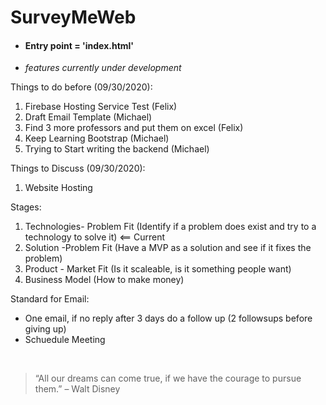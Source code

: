 # SurveyMeWeb

- #### Entry point = 'index.html' ####

- _features currently under development_

Things to do before (09/30/2020):
1. Firebase Hosting Service Test (Felix)
2. Draft Email Template (Michael)
3. Find 3 more professors and put them on excel (Felix)
4. Keep Learning Bootstrap (Michael)
5. Trying to Start writing the backend (Michael)


Things to Discuss (09/30/2020):
1. Website Hosting 

Stages:
1. Technologies- Problem Fit (Identify if a problem does exist and try to a technology to solve it) <== Current
2. Solution -Problem Fit (Have a MVP as a solution and see if it fixes the problem)
3. Product - Market Fit (Is it scaleable, is it something people want)
4. Business Model (How to make money)

Standard for Email:
- One email, if no reply after 3 days do a follow up (2 followsups before giving up)
- Schuedule Meeting

<br/>

> “All our dreams can come true, if we have the courage to pursue them.” – Walt Disney
